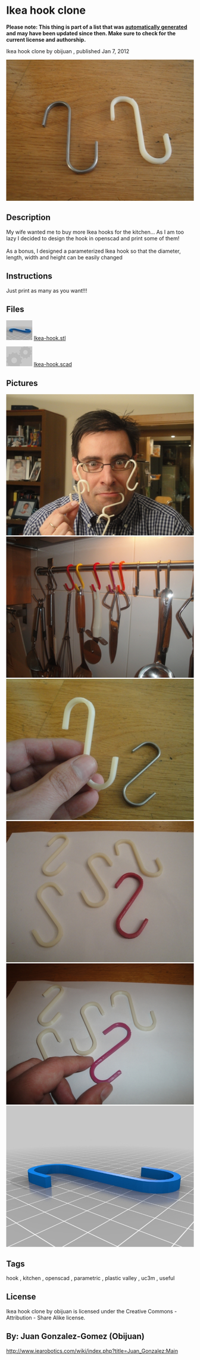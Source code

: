 Ikea hook clone
===============
**Please note: This thing is part of a list that was [automatically generated](https://github.com/carlosgs/export-things) and may have been updated since then. Make sure to check for the current license and authorship.**  

Ikea hook clone  by obijuan , published Jan 7, 2012

![Image](img/DSC04052_display_large_display_large.jpg)

Description
--------
My wife wanted me to buy more Ikea hooks for the kitchen... As I am too lazy I decided to design the hook in openscad and print some of them!<br />
<br />
  As a bonus, I designed a parameterized Ikea hook so that the diameter, length, width and height can be easily changed

Instructions
--------
Just print as many as you want!!!

Files
--------
[![Image](img/Ikea-hook_preview_tinycard.jpg)](Ikea-hook.stl)
 [ Ikea-hook.stl](Ikea-hook.stl)  

[![Image](img/Gears_preview_tinycard.jpg)](Ikea-hook.scad)
 [ Ikea-hook.scad](Ikea-hook.scad)  



Pictures
--------
![Image](img/DSC04059_display_large_display_large.jpg)
![Image](img/DSC04088_display_large_display_large.jpg)
![Image](img/DSC04053_display_large_display_large.jpg)
![Image](img/DSC04063_display_large_display_large.jpg)
![Image](img/DSC04064_display_large_display_large.jpg)
![Image](img/Ikea-hook_display_large.jpg)


Tags
--------
hook , kitchen , openscad , parametric , plastic valley , uc3m , useful  

  

License
--------
Ikea hook clone by obijuan is licensed under the Creative Commons - Attribution - Share Alike license.  



By: Juan Gonzalez-Gomez (Obijuan)
--------
<http://www.iearobotics.com/wiki/index.php?title=Juan_Gonzalez:Main>